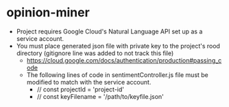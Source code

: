 # opinion-miner

- Project requires Google Cloud's Natural Language API set up as a service account.
- You must place generated json file with private key to the project's rood directory (gitignore line was added to not track this file)
    - https://cloud.google.com/docs/authentication/production#passing_code
    - The following lines of code in sentimentController.js file must be modified to match with the service account.
        - // const projectId = 'project-id'
        - // const keyFilename = '/path/to/keyfile.json'